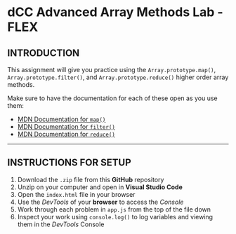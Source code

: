 # dCC Advanced Array Methods Lab - FLEX

## INTRODUCTION

This assignment will give you practice using the `Array.prototype.map()`, `Array.prototype.filter()`, and `Array.prototype.reduce()` higher order array methods.

Make sure to have the documentation for each of these open as you use them:

- [MDN Documentation for `map()`](https://developer.mozilla.org/en-US/docs/Web/JavaScript/Reference/Global_Objects/Array/map)
- [MDN Documentation for `filter()`](https://developer.mozilla.org/en-US/docs/Web/JavaScript/Reference/Global_Objects/Array/filter)
- [MDN Documentation for `reduce()`](https://developer.mozilla.org/en-US/docs/Web/JavaScript/Reference/Global_Objects/Array/reduce)

---

## INSTRUCTIONS FOR SETUP

1. Download the `.zip` file from this **GitHub** repository
2. Unzip on your computer and open in **Visual Studio Code**
3. Open the `index.html` file in your browser
4. Use the _DevTools_ of your **browser** to access the _Console_
5. Work through each problem in `app.js` from the top of the file down
6. Inspect your work using `console.log()` to log variables and viewing them in the _DevTools_ Console


